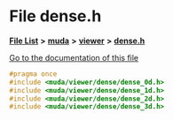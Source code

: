 

# File dense.h

[**File List**](files.md) **>** [**muda**](dir_be047e8c00f93e2e88c2a417393a7f42.md) **>** [**viewer**](dir_b8d9e5dede9d3b62139c9f3b116c88e0.md) **>** [**dense.h**](dense_8h.md)

[Go to the documentation of this file](dense_8h.md)


```C++
#pragma once
#include <muda/viewer/dense/dense_0d.h>
#include <muda/viewer/dense/dense_1d.h>
#include <muda/viewer/dense/dense_2d.h>
#include <muda/viewer/dense/dense_3d.h>
```



